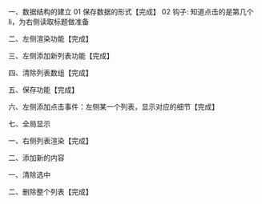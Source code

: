 <!-- 左侧列表 -->
一、数据结构的建立
    01 保存数据的形式【完成】
    02 钩子: 知道点击的是第几个li，为右侧读取标题做准备

二、左侧渲染功能【完成】

三、左侧添加新列表功能【完成】

四、清除列表数组【完成】

五、保存功能【完成】

六、左侧添加点击事件：左侧某一个列表，显示对应的细节【完成】

七、全局显示

<!-- 右侧列表 -->
一、右侧列表渲染【完成】

二、添加新的内容

<!-- 两个按钮 -->
一、清除选中

二、删除整个列表【完成】
